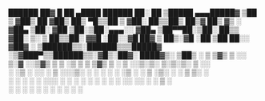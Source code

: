 
  ██████  ██▓     █    ██   ▄████   ██████  ██░ ██  ▒█████  ▄▄▄█████▓
▒██    ▒ ▓██▒     ██  ▓██▒ ██▒ ▀█▒▒██    ▒ ▓██░ ██▒▒██▒  ██▒▓  ██▒ ▓▒
░ ▓██▄   ▒██░    ▓██  ▒██░▒██░▄▄▄░░ ▓██▄   ▒██▀▀██░▒██░  ██▒▒ ▓██░ ▒░
  ▒   ██▒▒██░    ▓▓█  ░██░░▓█  ██▓  ▒   ██▒░▓█ ░██ ▒██   ██░░ ▓██▓ ░ 
▒██████▒▒░██████▒▒▒█████▓ ░▒▓███▀▒▒██████▒▒░▓█▒░██▓░ ████▓▒░  ▒██▒ ░ 
▒ ▒▓▒ ▒ ░░ ▒░▓  ░░▒▓▒ ▒ ▒  ░▒   ▒ ▒ ▒▓▒ ▒ ░ ▒ ░░▒░▒░ ▒░▒░▒░   ▒ ░░   
░ ░▒  ░ ░░ ░ ▒  ░░░▒░ ░ ░   ░   ░ ░ ░▒  ░ ░ ▒ ░▒░ ░  ░ ▒ ▒░     ░    
░  ░  ░    ░ ░    ░░░ ░ ░ ░ ░   ░ ░  ░  ░   ░  ░░ ░░ ░ ░ ▒    ░      
      ░      ░  ░   ░           ░       ░   ░  ░  ░    ░ ░           
                                                                     
